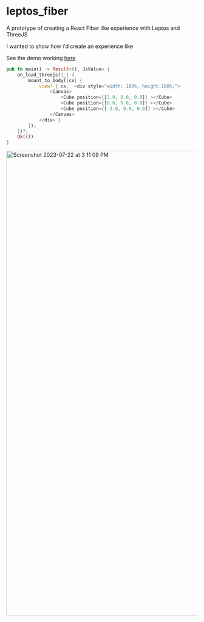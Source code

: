 # leptos_fiber
A prototype of creating a React Fiber like experience with Leptos and ThreeJS

I wanted to show how i'd create an experience like

See the demo working [here](https://richardanaya.github.io/leptos_fiber/dist/index.html)

```rust
pub fn main() -> Result<(), JsValue> {
    on_load_threejs(|_| {
        mount_to_body(|cx| {
            view! { cx,  <div style="width: 100%; height:100%;">
                <Canvas>
                    <Cube position={[3.0, 0.0, 0.0]} ></Cube>
                    <Cube position={[0.0, 0.0, 0.0]} ></Cube>
                    <Cube position={[-3.0, 0.0, 0.0]} ></Cube>
                </Canvas>
            </div> }
        });
    })?;
    Ok(())
}
```

<img width="1224" alt="Screenshot 2023-07-22 at 3 11 09 PM" src="https://github.com/richardanaya/leptos_fiber/assets/294042/c00fb781-06d6-485b-9b1e-c5f41b0456bc">
